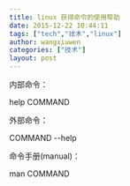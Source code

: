 ```yaml
---
title: linux 获得命令的使用帮助
date: 2015-12-22 10:44:11
tags: ["tech","技术","linux"]
author: wangxiuwen
categories: ["技术"]
layout: post
---
```




内部命令：

help COMMAND

外部命令：

COMMAND --help

命令手册(manual)：

man COMMAND

